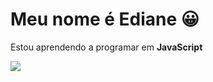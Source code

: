 # Meu nome é Ediane :grinning:
Estou aprendendo a programar em **JavaScript**

![](https://img.shields.io/badge/JavaScript-323330?style=for-the-badge&logo=javascript&logoColor=F7DF1E)
